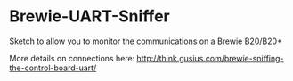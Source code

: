 # Brewie-UART-Sniffer
Sketch to allow you to monitor the communications on a Brewie B20/B20+

More details on connections here: http://think.gusius.com/brewie-sniffing-the-control-board-uart/
